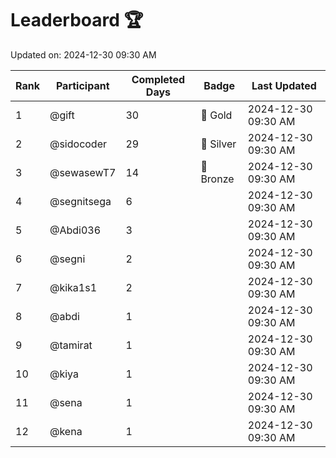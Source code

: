 # Leaderboard 🏆

Updated on: 2024-12-30 09:30 AM

| Rank | Participant       | Completed Days | Badge      | Last Updated         |
|------|-------------------|----------------|------------|----------------------|
| 1    | @gift             | 30             | 🏅 Gold     | 2024-12-30 09:30 AM |
| 2    | @sidocoder        | 29             | 🥈 Silver   | 2024-12-30 09:30 AM |
| 3    | @sewasewT7        | 14             | 🥉 Bronze   | 2024-12-30 09:30 AM |
| 4    | @segnitsega       | 6              |            | 2024-12-30 09:30 AM |
| 5    | @Abdi036          | 3              |            | 2024-12-30 09:30 AM |
| 6    | @segni            | 2              |            | 2024-12-30 09:30 AM |
| 7    | @kika1s1          | 2              |            | 2024-12-30 09:30 AM |
| 8    | @abdi             | 1              |            | 2024-12-30 09:30 AM |
| 9    | @tamirat          | 1              |            | 2024-12-30 09:30 AM |
| 10   | @kiya             | 1              |            | 2024-12-30 09:30 AM |
| 11   | @sena             | 1              |            | 2024-12-30 09:30 AM |
| 12   | @kena             | 1              |            | 2024-12-30 09:30 AM |
